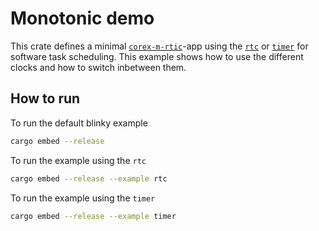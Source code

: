 # Monotonic demo

This crate defines a minimal [`corex-m-rtic`](https://docs.rs/cortex-m-rtic/1.1.4/rtic/)-app using the [`rtc`](../../nrf-hal-common/src/rtc.rs) or [`timer`](../../nrf-hal-common/src/timer.rs)
for software task scheduling. This example shows how to use the different clocks and how to switch inbetween them.

## How to run

To run the default blinky example
```bash
cargo embed --release
```
To run the example using the `rtc`
```bash
cargo embed --release --example rtc
```
To run the example using the `timer`
```bash
cargo embed --release --example timer
```

